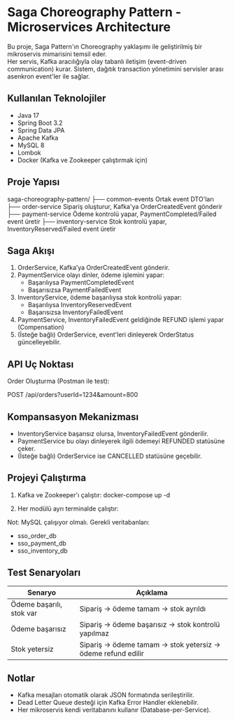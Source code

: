 # Saga Choreography Pattern - Microservices Architecture

Bu proje, Saga Pattern'ın Choreography yaklaşımı ile geliştirilmiş bir mikroservis mimarisini temsil eder.  
Her servis, Kafka aracılığıyla olay tabanlı iletişim (event-driven communication) kurar. Sistem, dağıtık transaction yönetimini servisler arası asenkron event'ler ile sağlar.

## Kullanılan Teknolojiler

- Java 17
- Spring Boot 3.2
- Spring Data JPA
- Apache Kafka
- MySQL 8
- Lombok
- Docker (Kafka ve Zookeeper çalıştırmak için)

## Proje Yapısı

saga-choreography-pattern/
├── common-events Ortak event DTO'ları
├── order-service Sipariş oluşturur, Kafka'ya OrderCreatedEvent gönderir
├── payment-service Ödeme kontrolü yapar, PaymentCompleted/Failed event üretir
├── inventory-service Stok kontrolü yapar, InventoryReserved/Failed event üretir


## Saga Akışı

1. OrderService, Kafka’ya OrderCreatedEvent gönderir.
2. PaymentService olayı dinler, ödeme işlemini yapar:
   - Başarılıysa PaymentCompletedEvent
   - Başarısızsa PaymentFailedEvent
3. InventoryService, ödeme başarılıysa stok kontrolü yapar:
   - Başarılıysa InventoryReservedEvent
   - Başarısızsa InventoryFailedEvent
4. PaymentService, InventoryFailedEvent geldiğinde REFUND işlemi yapar (Compensation)
5. (İsteğe bağlı) OrderService, event'leri dinleyerek OrderStatus güncelleyebilir.

## API Uç Noktası

Order Oluşturma (Postman ile test):

POST /api/orders?userId=1234&amount=800

## Kompansasyon Mekanizması

- InventoryService başarısız olursa, InventoryFailedEvent gönderilir.
- PaymentService bu olayı dinleyerek ilgili ödemeyi REFUNDED statüsüne çeker.
- (İsteğe bağlı) OrderService ise CANCELLED statüsüne geçebilir.

## Projeyi Çalıştırma

1. Kafka ve Zookeeper'ı çalıştır:
docker-compose up -d


2. Her modülü ayrı terminalde çalıştır:


Not: MySQL çalışıyor olmalı. Gerekli veritabanları: 
- sso_order_db
- sso_payment_db
- sso_inventory_db

## Test Senaryoları

| Senaryo                      | Açıklama                                                |
|-----------------------------|----------------------------------------------------------|
| Ödeme başarılı, stok var    | Sipariş → ödeme tamam → stok ayrıldı                     |
| Ödeme başarısız             | Sipariş → ödeme başarısız → stok kontrolü yapılmaz       |
| Stok yetersiz               | Sipariş → ödeme tamam → stok yetersiz → ödeme refund edilir |

## Notlar

- Kafka mesajları otomatik olarak JSON formatında serileştirilir.
- Dead Letter Queue desteği için Kafka Error Handler eklenebilir.
- Her mikroservis kendi veritabanını kullanır (Database-per-Service).
